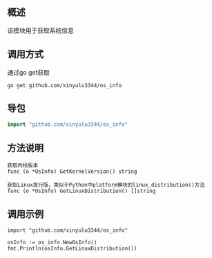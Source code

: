 ## 概述

该模块用于获取系统信息

## 调用方式

通过go get获取

```
go get github.com/xinyulu3344/os_info
```

## 导包

```go
import "github.com/xinyulu3344/os_info"
```

## 方法说明

```
获取内核版本
func (o *OsInfo) GetKernelVersion() string

获取Linux发行版，类似于Python中platform模块的linux_distribution()方法
func (o *OsInfo) GetLinuxDistribution() []string
```

## 调用示例

```
import "github.com/xinyulu3344/os_info"

osInfo := os_info.NewOsInfo()
fmt.Println(osInfo.GetLinuxDistribution())
```